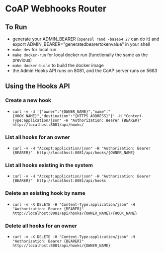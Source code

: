 # CoAP Webhooks Router

## To Run
- generate your ADMIN_BEARER (`openssl rand -base64 27` can do it) and export ADMIN_BEARER="generatedbearertokenvalue" in your shell
- `make dev` for local run
- `make docker-run` for local docker run (functionally the same as the previous)
- `make docker-build` to build the docker image
- the Admin Hooks API runs on 8081, and the CoAP server runs on 5683

## Using the Hooks API

### Create a new hook
- `curl -v -d '{"owner":"{OWNER_NAME}","name":"{HOOK_NAME}","destination":"{HTTPS_ADDRESS}"}' -H "Content-Type:application/json" -H "Authorization: Bearer {BEARER}"  http://localhost:8081/api/hooks/`

### List all hooks for an owner
- `curl -v -H "Accept:application/json" -H "Authorization: Bearer {BEARER}"  http://localhost:8081/api/hooks/{OWNER_NAME}`

### List all hooks existing in the system
- `curl -v -H "Accept:application/json" -H "Authorization: Bearer {BEARER}"  http://localhost:8081/api/hooks`

### Delete an existing hook by name
- `curl -v -X DELETE -H "Content-Type:application/json" -H "Authorization: Bearer {BEARER}"  http://localhost:8081/api/hooks/{OWNER_NAME}/{HOOK_NAME}`

### Delete all hooks for an owner
- `curl -v -X DELETE -H "Content-Type:application/json" -H "Authorization: Bearer {BEARER}"  http://localhost:8081/api/hooks/{OWNER_NAME}`
